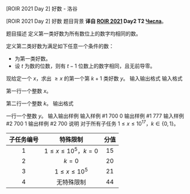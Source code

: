 



[ROIR 2021 Day 2] 好数 - 洛谷














[ROIR 2021 Day 2] 好数
题目背景
**译自 [ROIR 2021](http://neerc.ifmo.ru/school/archive/2020-2021.html) Day2 T2  [Числа](http://neerc.ifmo.ru/school/archive/2020-2021/ru-olymp-regional-2021-day2.pdf)**。

题目描述
定义第一类好数为所有数位上的数字均相同的数。

定义第二类好数为满足如下任意一个条件的数：
- 为第一类好数。
- 设 $t$ 为数的位数，则有 $t-1$ 位数上的数字相同，且无前导零。

现给定一个 $x$，求出 $\ge x$ 的第一个第 $k+1$ 类好数 $y$。
输入输出格式
输入格式

第一行一个整数 $x$。

第二行一个整数 $k$。
输出格式

一行一个整数 $y$。
输入输出样例
输入样例 #1
700
0
输出样例 #1
777
输入样例 #2
700
1
输出样例 #2
700
说明
对于所有子任务 $1\le x\le 10^{17}$，$k\in\{0,1\}$。

| 子任务编号 |        特殊限制         | 分值 |
| :--------: | :---------------------: | :--: |
|    $1$     | $1\le x\le 10^5$，$k=0$ | $15$ |
|    $2$     |          $k=0$          | $20$ |
|    $3$     |    $1\le x\le 10^5$     | $21$ |
|    $4$     |       无特殊限制        | $44$ |






